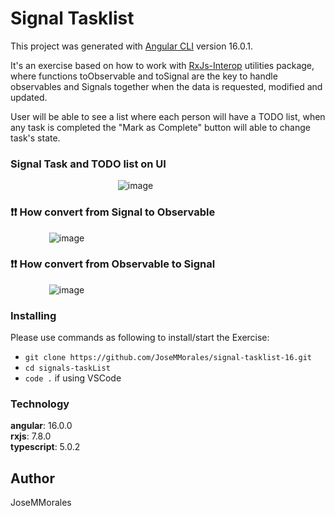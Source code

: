 # Signal Tasklist

This project was generated with [Angular CLI](https://github.com/angular/angular-cli) version 16.0.1.

It's an exercise based on how to work with [RxJs-Interop](https://angular.io/guide/rxjs-interop) utilities package, where functions toObservable and toSignal are the key to handle observables and Signals together when the data is requested, modified and updated.

User will be able to see a list where each person will have a TODO list, when any task is completed the "Mark as Complete" button will able to change task's state. 

### Signal Task and TODO list on UI

<div align="center" style="width: 400px">

![image](https://github.com/JoseMMorales/sekelon-loader-17/assets/43299285/6d7d26b4-ffaa-4560-b13e-0c1b915393a1)

</div>

### ❗❗ How convert from Signal to Observable 

<div align="center" style="width: 180px">


![image](https://github.com/JoseMMorales/sekeleton-loader-17/assets/43299285/bfbc1c6c-f02d-424d-a216-518e87e79b47)

</div>

### ❗❗ How convert from Observable to Signal

<div align="center" style="width: 180px">

![image](https://github.com/JoseMMorales/sekeleton-loader-17/assets/43299285/7b3fd292-7deb-4419-aa32-f496d53a0efa)

</div>

### **Installing**

Please use commands as following to install/start the Exercise:

- `git clone https://github.com/JoseMMorales/signal-tasklist-16.git`
- `cd signals-taskList`
- `code .` if using VSCode

### **Technology**

<b>angular</b>: 16.0.0</br>
<b>rxjs</b>: 7.8.0</br>
<b>typescript</b>: 5.0.2</br>

## Author

JoseMMorales
